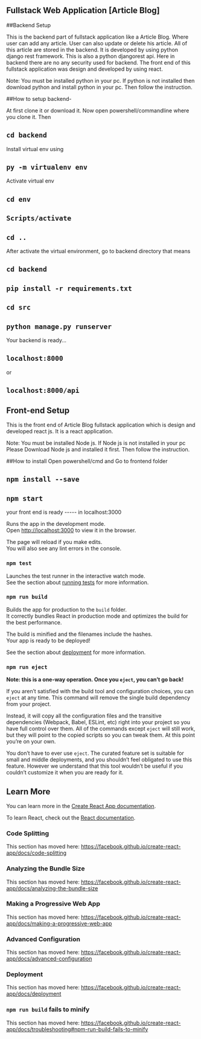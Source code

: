 
## Fullstack Web Application [Article Blog]

##Backend Setup

This is the backend part of fullstack application like a Article Blog. Where user can add any article. User can also update or delete his article. All of this article are stored in the backend. It is developed by using python django rest framework. This is also a python djangorest api.  Here in backend there are no any security used for backend. The front end of this fullstack application was design and developed by using react.

Note: You must be installed python in your pc. If python is not installed then download python and install python in your pc. Then follow the instruction.

##How to setup backend-

At first clone it or download it. Now open powershell/commandline where you clone it. Then
## 	`cd backend` 
Install virtual env using 
##	`py -m virtualenv env` 
Activate virtual env 
##	`cd env`
##	`Scripts/activate` 
##	`cd ..`

After activate the virtual environment, go to backend directory that means 
## `cd backend`
##	`pip install -r requirements.txt`
##	`cd src`
##	`python manage.py runserver`

Your backend is ready... 
##  `localhost:8000`  
or
##	`localhost:8000/api`



## Front-end Setup

This is the front end of Article Blog fullstack application which is design and developed react js. It is a react application.

Note: You must be installed Node js. If Node js is not installed in your pc Please 
Download Node js and installed it first. Then follow the instruction.

##How to install 
Open powershell/cmd and Go to frontend folder

##	`npm install --save`
##	`npm start`
your front end is ready ----- in localhost:3000


Runs the app in the development mode.<br>
Open [http://localhost:3000](http://localhost:3000) to view it in the browser.

The page will reload if you make edits.<br>
You will also see any lint errors in the console.

### `npm test`

Launches the test runner in the interactive watch mode.<br>
See the section about [running tests](https://facebook.github.io/create-react-app/docs/running-tests) for more information.

### `npm run build`

Builds the app for production to the `build` folder.<br>
It correctly bundles React in production mode and optimizes the build for the best performance.

The build is minified and the filenames include the hashes.<br>
Your app is ready to be deployed!

See the section about [deployment](https://facebook.github.io/create-react-app/docs/deployment) for more information.

### `npm run eject`

**Note: this is a one-way operation. Once you `eject`, you can’t go back!**

If you aren’t satisfied with the build tool and configuration choices, you can `eject` at any time. This command will remove the single build dependency from your project.

Instead, it will copy all the configuration files and the transitive dependencies (Webpack, Babel, ESLint, etc) right into your project so you have full control over them. All of the commands except `eject` will still work, but they will point to the copied scripts so you can tweak them. At this point you’re on your own.

You don’t have to ever use `eject`. The curated feature set is suitable for small and middle deployments, and you shouldn’t feel obligated to use this feature. However we understand that this tool wouldn’t be useful if you couldn’t customize it when you are ready for it.

## Learn More

You can learn more in the [Create React App documentation](https://facebook.github.io/create-react-app/docs/getting-started).

To learn React, check out the [React documentation](https://reactjs.org/).

### Code Splitting

This section has moved here: https://facebook.github.io/create-react-app/docs/code-splitting

### Analyzing the Bundle Size

This section has moved here: https://facebook.github.io/create-react-app/docs/analyzing-the-bundle-size

### Making a Progressive Web App

This section has moved here: https://facebook.github.io/create-react-app/docs/making-a-progressive-web-app

### Advanced Configuration

This section has moved here: https://facebook.github.io/create-react-app/docs/advanced-configuration

### Deployment

This section has moved here: https://facebook.github.io/create-react-app/docs/deployment

### `npm run build` fails to minify

This section has moved here: https://facebook.github.io/create-react-app/docs/troubleshooting#npm-run-build-fails-to-minify
